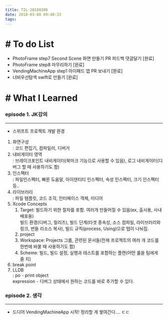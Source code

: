 ```yaml
---
title: TIL-20180308
date: 2018-03-08 09:40:33
tags: 
---
```


# # To do List

- PhotoFrame step7 Second Scene 화면 만들기 PR 피드백 댓글달기 [완료]
- PhotoFrame step8 마무리하기 [완료]
- VendingMachineApp step1 아이패드 앱 PR 보내기 [완료]
- 너비우선탐색 swift로 만들기 [완료]

# # What I Learned

### episode 1. JK강의

---

- 스위프트 프로젝트 개발 환경
1. 화면구성<br  />
: 코드 편집기, 컴파일러, 디버거
2. 내비게이터 영역<br  />
: 브레이크포인트 내비게이터(북마크 기능으로 사용할 수 있음), 로그 내비게이터(디버그 할 때 사용하기도 함)
3. 인스펙터<br  />
: 파일인스펙터, 빠른 도움말, 아이덴티티 인스펙터, 속성 인스펙터, 크기 인스펙터 등..
4. 라이브러리<br  />
: 파일 템플릿, 코드 조각, 인터페이스 객체, 미디어
5. Xcode Concepts<br  />
    1) Target: 빌드하기 위한 절차를 포함. 여러개 만들어질 수 있음(ex, 출시용, 사내배포용)<br  />
        빌드 환경(디버그, 릴리즈), 빌드 단계(타겟 종속성, 소스 컴파일, 라이브러리와 링크, 번들 리소스 복사), 빌드 규칙(process, Using)으로 탭이 나눠짐.<br  />
    2) project<br  />
    3) Workspace: Projects 그룹, 관련된 문서들(전체 프로젝트의 여러 개 코드를 한번에 바꿀 때 사용하기도 함)<br  />
    4) Scheme: 빌드, 빌드 설정, 실행과 테스트를 포함하는 플랜(어떤 룰을 팀에게 줄 지)<br  />
6. break point<br  />
7. LLDB<br  />
: po - print object<br  />
 expression - 디버그 상태에서 원하는 코드를 바로 추가할 수 있다.<br  />

### episode 2. 생각

---

- 드디어 VendingMachineApp 시작! 정리할 게 쌓여간다.... ㄷㄷ
